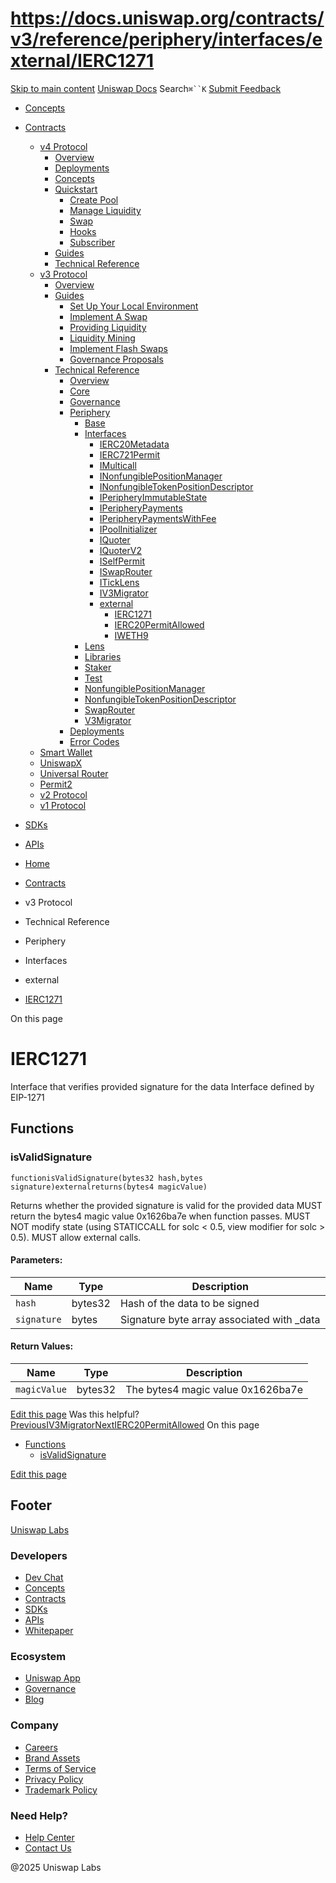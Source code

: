 # https://docs.uniswap.org/contracts/v3/reference/periphery/interfaces/external/IERC1271

[Skip to main content](https://docs.uniswap.org/contracts/v3/reference/periphery/interfaces/external/IERC1271#__docusaurus_skipToContent_fallback)
[Uniswap Docs](https://docs.uniswap.org/)
Search`⌘``K`
[Submit Feedback](https://docs.google.com/forms/d/e/1FAIpQLSdjSkZam8KiatL9XACRVxCHjDJjaPGbls77PCXDKFn4JwykXg/viewform)
  * [Concepts](https://docs.uniswap.org/concepts/overview)
  * [Contracts](https://docs.uniswap.org/contracts/v4/overview)
    * [v4 Protocol](https://docs.uniswap.org/contracts/v3/reference/periphery/interfaces/external/IERC1271)
      * [Overview](https://docs.uniswap.org/contracts/v4/overview)
      * [Deployments](https://docs.uniswap.org/contracts/v4/deployments)
      * [Concepts](https://docs.uniswap.org/contracts/v3/reference/periphery/interfaces/external/IERC1271)
      * [Quickstart](https://docs.uniswap.org/contracts/v3/reference/periphery/interfaces/external/IERC1271)
        * [Create Pool](https://docs.uniswap.org/contracts/v4/quickstart/create-pool)
        * [Manage Liquidity](https://docs.uniswap.org/contracts/v3/reference/periphery/interfaces/external/IERC1271)
        * [Swap](https://docs.uniswap.org/contracts/v4/quickstart/swap)
        * [Hooks](https://docs.uniswap.org/contracts/v3/reference/periphery/interfaces/external/IERC1271)
        * [Subscriber](https://docs.uniswap.org/contracts/v4/quickstart/subscriber)
      * [Guides](https://docs.uniswap.org/contracts/v3/reference/periphery/interfaces/external/IERC1271)
      * [Technical Reference](https://docs.uniswap.org/contracts/v3/reference/periphery/interfaces/external/IERC1271)
    * [v3 Protocol](https://docs.uniswap.org/contracts/v3/reference/periphery/interfaces/external/IERC1271)
      * [Overview](https://docs.uniswap.org/contracts/v3/overview)
      * [Guides](https://docs.uniswap.org/contracts/v3/reference/periphery/interfaces/external/IERC1271)
        * [Set Up Your Local Environment](https://docs.uniswap.org/contracts/v3/guides/local-environment)
        * [Implement A Swap](https://docs.uniswap.org/contracts/v3/reference/periphery/interfaces/external/IERC1271)
        * [Providing Liquidity](https://docs.uniswap.org/contracts/v3/reference/periphery/interfaces/external/IERC1271)
        * [Liquidity Mining](https://docs.uniswap.org/contracts/v3/reference/periphery/interfaces/external/IERC1271)
        * [Implement Flash Swaps](https://docs.uniswap.org/contracts/v3/reference/periphery/interfaces/external/IERC1271)
        * [Governance Proposals](https://docs.uniswap.org/contracts/v3/reference/periphery/interfaces/external/IERC1271)
      * [Technical Reference](https://docs.uniswap.org/contracts/v3/reference/periphery/interfaces/external/IERC1271)
        * [Overview](https://docs.uniswap.org/contracts/v3/reference/overview)
        * [Core](https://docs.uniswap.org/contracts/v3/reference/periphery/interfaces/external/IERC1271)
        * [Governance](https://docs.uniswap.org/contracts/v3/reference/periphery/interfaces/external/IERC1271)
        * [Periphery](https://docs.uniswap.org/contracts/v3/reference/periphery/interfaces/external/IERC1271)
          * [Base](https://docs.uniswap.org/contracts/v3/reference/periphery/interfaces/external/IERC1271)
          * [Interfaces](https://docs.uniswap.org/contracts/v3/reference/periphery/interfaces/external/IERC1271)
            * [IERC20Metadata](https://docs.uniswap.org/contracts/v3/reference/periphery/interfaces/IERC20Metadata)
            * [IERC721Permit](https://docs.uniswap.org/contracts/v3/reference/periphery/interfaces/IERC721Permit)
            * [IMulticall](https://docs.uniswap.org/contracts/v3/reference/periphery/interfaces/IMulticall)
            * [INonfungiblePositionManager](https://docs.uniswap.org/contracts/v3/reference/periphery/interfaces/INonfungiblePositionManager)
            * [INonfungibleTokenPositionDescriptor](https://docs.uniswap.org/contracts/v3/reference/periphery/interfaces/INonfungibleTokenPositionDescriptor)
            * [IPeripheryImmutableState](https://docs.uniswap.org/contracts/v3/reference/periphery/interfaces/IPeripheryImmutableState)
            * [IPeripheryPayments](https://docs.uniswap.org/contracts/v3/reference/periphery/interfaces/IPeripheryPayments)
            * [IPeripheryPaymentsWithFee](https://docs.uniswap.org/contracts/v3/reference/periphery/interfaces/IPeripheryPaymentsWithFee)
            * [IPoolInitializer](https://docs.uniswap.org/contracts/v3/reference/periphery/interfaces/IPoolInitializer)
            * [IQuoter](https://docs.uniswap.org/contracts/v3/reference/periphery/interfaces/IQuoter)
            * [IQuoterV2](https://docs.uniswap.org/contracts/v3/reference/periphery/interfaces/IQuoterV2)
            * [ISelfPermit](https://docs.uniswap.org/contracts/v3/reference/periphery/interfaces/ISelfPermit)
            * [ISwapRouter](https://docs.uniswap.org/contracts/v3/reference/periphery/interfaces/ISwapRouter)
            * [ITickLens](https://docs.uniswap.org/contracts/v3/reference/periphery/interfaces/ITickLens)
            * [IV3Migrator](https://docs.uniswap.org/contracts/v3/reference/periphery/interfaces/IV3Migrator)
            * [external](https://docs.uniswap.org/contracts/v3/reference/periphery/interfaces/external/IERC1271)
              * [IERC1271](https://docs.uniswap.org/contracts/v3/reference/periphery/interfaces/external/IERC1271)
              * [IERC20PermitAllowed](https://docs.uniswap.org/contracts/v3/reference/periphery/interfaces/external/IERC20PermitAllowed)
              * [IWETH9](https://docs.uniswap.org/contracts/v3/reference/periphery/interfaces/external/IWETH9)
          * [Lens](https://docs.uniswap.org/contracts/v3/reference/periphery/interfaces/external/IERC1271)
          * [Libraries](https://docs.uniswap.org/contracts/v3/reference/periphery/interfaces/external/IERC1271)
          * [Staker](https://docs.uniswap.org/contracts/v3/reference/periphery/interfaces/external/IERC1271)
          * [Test](https://docs.uniswap.org/contracts/v3/reference/periphery/interfaces/external/IERC1271)
          * [NonfungiblePositionManager](https://docs.uniswap.org/contracts/v3/reference/periphery/NonfungiblePositionManager)
          * [NonfungibleTokenPositionDescriptor](https://docs.uniswap.org/contracts/v3/reference/periphery/NonfungibleTokenPositionDescriptor)
          * [SwapRouter](https://docs.uniswap.org/contracts/v3/reference/periphery/SwapRouter)
          * [V3Migrator](https://docs.uniswap.org/contracts/v3/reference/periphery/V3Migrator)
        * [Deployments](https://docs.uniswap.org/contracts/v3/reference/deployments/)
        * [Error Codes](https://docs.uniswap.org/contracts/v3/reference/error-codes)
    * [Smart Wallet](https://docs.uniswap.org/contracts/v3/reference/periphery/interfaces/external/IERC1271)
    * [UniswapX](https://docs.uniswap.org/contracts/v3/reference/periphery/interfaces/external/IERC1271)
    * [Universal Router](https://docs.uniswap.org/contracts/v3/reference/periphery/interfaces/external/IERC1271)
    * [Permit2](https://docs.uniswap.org/contracts/v3/reference/periphery/interfaces/external/IERC1271)
    * [v2 Protocol](https://docs.uniswap.org/contracts/v3/reference/periphery/interfaces/external/IERC1271)
    * [v1 Protocol](https://docs.uniswap.org/contracts/v3/reference/periphery/interfaces/external/IERC1271)
  * [SDKs](https://docs.uniswap.org/sdk/v4/overview)
  * [APIs](https://docs.uniswap.org/api/subgraph/overview)


  * [Home](https://docs.uniswap.org/)
  * [Contracts](https://docs.uniswap.org/contracts/v4/overview)
  * v3 Protocol
  * Technical Reference
  * Periphery
  * Interfaces
  * external
  * [IERC1271](https://docs.uniswap.org/contracts/v3/reference/periphery/interfaces/external/IERC1271)


On this page
# IERC1271
Interface that verifies provided signature for the data
Interface defined by EIP-1271
## Functions[​](https://docs.uniswap.org/contracts/v3/reference/periphery/interfaces/external/IERC1271#functions "Direct link to Functions")
### isValidSignature[​](https://docs.uniswap.org/contracts/v3/reference/periphery/interfaces/external/IERC1271#isvalidsignature "Direct link to isValidSignature")
```
functionisValidSignature(bytes32 hash,bytes signature)externalreturns(bytes4 magicValue)
```

Returns whether the provided signature is valid for the provided data
MUST return the bytes4 magic value 0x1626ba7e when function passes. MUST NOT modify state (using STATICCALL for solc < 0.5, view modifier for solc > 0.5). MUST allow external calls.
#### Parameters:[​](https://docs.uniswap.org/contracts/v3/reference/periphery/interfaces/external/IERC1271#parameters "Direct link to Parameters:")
Name| Type| Description  
---|---|---  
`hash`| bytes32| Hash of the data to be signed  
`signature`| bytes| Signature byte array associated with _data  
#### Return Values:[​](https://docs.uniswap.org/contracts/v3/reference/periphery/interfaces/external/IERC1271#return-values "Direct link to Return Values:")
Name| Type| Description  
---|---|---  
`magicValue`| bytes32| The bytes4 magic value 0x1626ba7e  
[Edit this page](https://github.com/uniswap/uniswap-docs/tree/main/docs/contracts/v3/reference/periphery/interfaces/external/IERC1271.md)
Was this helpful?
[PreviousIV3Migrator](https://docs.uniswap.org/contracts/v3/reference/periphery/interfaces/IV3Migrator)[NextIERC20PermitAllowed](https://docs.uniswap.org/contracts/v3/reference/periphery/interfaces/external/IERC20PermitAllowed)
On this page
  * [Functions](https://docs.uniswap.org/contracts/v3/reference/periphery/interfaces/external/IERC1271#functions)
    * [isValidSignature](https://docs.uniswap.org/contracts/v3/reference/periphery/interfaces/external/IERC1271#isvalidsignature)


[Edit this page](https://github.com/uniswap/uniswap-docs/tree/main/docs/contracts/v3/reference/periphery/interfaces/external/IERC1271.md)
## Footer
[Uniswap Labs](https://docs.uniswap.org/)
### Developers
  * [Dev Chat](https://discord.com/invite/uniswap)
  * [Concepts](https://docs.uniswap.org/concepts/overview)
  * [Contracts](https://docs.uniswap.org/contracts/v4/overview)
  * [SDKs](https://docs.uniswap.org/sdk/v4/overview)
  * [APIs](https://docs.uniswap.org/api/subgraph/overview)
  * [Whitepaper](https://app.uniswap.org/whitepaper-v4.pdf)


### Ecosystem
  * [Uniswap App](https://app.uniswap.org/)
  * [Governance](https://www.uniswapfoundation.org/governance)
  * [Blog](https://blog.uniswap.org/)


### Company
  * [Careers](https://boards.greenhouse.io/uniswaplabs)
  * [Brand Assets](https://github.com/Uniswap/brand-assets/raw/main/Uniswap%20Brand%20Assets.zip)
  * [Terms of Service](https://support.uniswap.org/hc/en-us/articles/30935100859661-Uniswap-Labs-Terms-of-Service)
  * [Privacy Policy](https://support.uniswap.org/hc/en-us/articles/30934457771405-Uniswap-Labs-Privacy-Policy)
  * [Trademark Policy](https://support.uniswap.org/hc/en-us/articles/30934762216973-Uniswap-Labs-Trademark-Guidelines)


### Need Help?
  * [Help Center](https://support.uniswap.org/)
  * [Contact Us](https://support.uniswap.org/hc/en-us/requests/new)


@2025 Uniswap Labs
[](https://github.com/uniswap/uniswap-docs)[](https://twitter.com/Uniswap)[](https://discord.com/invite/uniswap)
